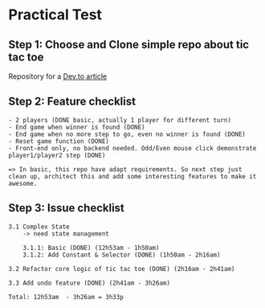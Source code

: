 # Practical Test

## Step 1: Choose and Clone simple repo about tic tac toe

Repository for a [Dev.to article](https://dev.to/bornasepic/pure-and-simple-tic-tac-toe-with-javascript-4pgn)

## Step 2: Feature checklist

    - 2 players (DONE basic, actually 1 player for different turn)
    - End game when winner is found (DONE)
    - End game when no more step to go, even no winner is found (DONE)
    - Reset game function (DONE)
    - Front-end only, no backend needed. Odd/Even mouse click demonstrate player1/player2 step (DONE)

    => In basic, this repo have adapt requirements. So next step just clean up, architect this and add some interesting features to make it awesome.

## Step 3: Issue checklist

    3.1 Complex State
        -> need state management

        3.1.1: Basic (DONE) (12h53am - 1h50am)
        3.1.2: Add Constant & Selector (DONE) (1h50am - 2h16am)

    3.2 Refactor core logic of tic tac toe (DONE) (2h16am - 2h41am)

    3.3 Add undo feature (DONE) (2h41am - 3h26am)

    Total: 12h53am  - 3h26am = 3h33p